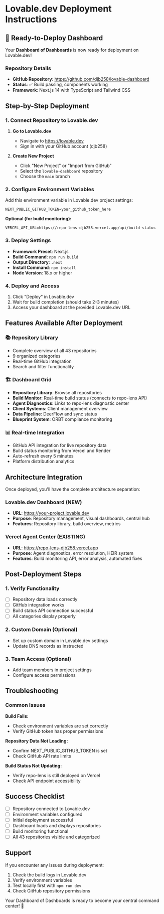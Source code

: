 # Lovable.dev Deployment Instructions

## 🚀 Ready-to-Deploy Dashboard

Your **Dashboard of Dashboards** is now ready for deployment on Lovable.dev!

### Repository Details
- **GitHub Repository**: https://github.com/djb258/lovable-dashboard
- **Status**: ✅ Build passing, components working
- **Framework**: Next.js 14 with TypeScript and Tailwind CSS

## Step-by-Step Deployment

### 1. Connect Repository to Lovable.dev

1. **Go to Lovable.dev**
   - Navigate to https://lovable.dev
   - Sign in with your GitHub account (djb258)

2. **Create New Project**
   - Click "New Project" or "Import from GitHub"
   - Select the `lovable-dashboard` repository
   - Choose the `main` branch

### 2. Configure Environment Variables

Add this environment variable in Lovable.dev project settings:

```env
NEXT_PUBLIC_GITHUB_TOKEN=your_github_token_here
```

**Optional (for build monitoring):**
```env
VERCEL_API_URL=https://repo-lens-djb258.vercel.app/api/build-status
```

### 3. Deploy Settings

- **Framework Preset**: Next.js
- **Build Command**: `npm run build`
- **Output Directory**: `.next`
- **Install Command**: `npm install`
- **Node Version**: 18.x or higher

### 4. Deploy and Access

1. Click "Deploy" in Lovable.dev
2. Wait for build completion (should take 2-3 minutes)
3. Access your dashboard at the provided Lovable.dev URL

## Features Available After Deployment

### 📚 Repository Library
- Complete overview of all 43 repositories
- 9 organized categories
- Real-time GitHub integration
- Search and filter functionality

### 🏗️ Dashboard Grid
- **Repository Library**: Browse all repositories
- **Build Monitor**: Real-time build status (connects to repo-lens API)
- **Agent Diagnostics**: Links to repo-lens diagnostic center
- **Client Systems**: Client management overview
- **Data Pipeline**: DeerFlow and sync status
- **Blueprint System**: ORBT compliance monitoring

### 📊 Real-time Integration
- GitHub API integration for live repository data
- Build status monitoring from Vercel and Render
- Auto-refresh every 5 minutes
- Platform distribution analytics

## Architecture Integration

Once deployed, you'll have the complete architecture separation:

### Lovable.dev Dashboard (NEW)
- **URL**: https://your-project.lovable.dev
- **Purpose**: Repository management, visual dashboards, central hub
- **Features**: Repository library, build overview, metrics

### Vercel Agent Center (EXISTING)
- **URL**: https://repo-lens-djb258.vercel.app
- **Purpose**: Agent diagnostics, error resolution, HEIR system
- **Features**: Build monitoring API, error analysis, automated fixes

## Post-Deployment Steps

### 1. Verify Functionality
- [ ] Repository data loads correctly
- [ ] GitHub integration works
- [ ] Build status API connection successful
- [ ] All categories display properly

### 2. Custom Domain (Optional)
- Set up custom domain in Lovable.dev settings
- Update DNS records as instructed

### 3. Team Access (Optional)
- Add team members in project settings
- Configure access permissions

## Troubleshooting

### Common Issues

**Build Fails:**
- Check environment variables are set correctly
- Verify GitHub token has proper permissions

**Repository Data Not Loading:**
- Confirm NEXT_PUBLIC_GITHUB_TOKEN is set
- Check GitHub API rate limits

**Build Status Not Updating:**
- Verify repo-lens is still deployed on Vercel
- Check API endpoint accessibility

## Success Checklist

- [ ] Repository connected to Lovable.dev
- [ ] Environment variables configured
- [ ] Initial deployment successful
- [ ] Dashboard loads and displays repositories
- [ ] Build monitoring functional
- [ ] All 43 repositories visible and categorized

## Support

If you encounter any issues during deployment:

1. Check the build logs in Lovable.dev
2. Verify environment variables
3. Test locally first with `npm run dev`
4. Check GitHub repository permissions

Your Dashboard of Dashboards is ready to become your central command center! 🎯